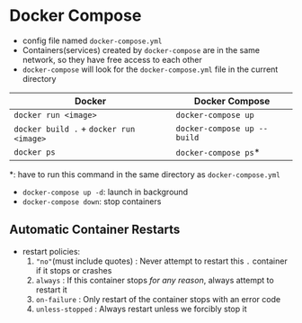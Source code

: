 # Docker Compose

- config file named `docker-compose.yml`
- Containers(services) created by `docker-compose` are in the same network, so they have free access to each other
- `docker-compose` will look for the `docker-compose.yml` file in the current directory

| Docker                                  | Docker Compose              |
| --------------------------------------- | --------------------------- |
| `docker run <image>`                    | `docker-compose up`         |
| `docker build .` + `docker run <image>` | `docker-compose up --build` |
| `docker ps`                             | `docker-compose ps`\*       |

\*: have to run this command in the same directory as `docker-compose.yml`

- `docker-compose up -d`: launch in background
- `docker-compose down`: stop containers

## Automatic Container Restarts

- restart policies:
  1. `"no"`(must include quotes)
     : Never attempt to restart this `.` container if it stops or crashes
  2. `always`
     : If this container stops _for any reason_, always attempt to restart it
  3. `on-failure`
     : Only restart of the container stops with an error code
  4. `unless-stopped`
     : Always restart unless we forcibly stop it
